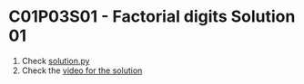 # C01P03S01 - Factorial digits Solution 01

1. Check [solution.py](./solution.py)
1. Check the [video for the solution](https://youtu.be/7gTOe3RbA1U)
